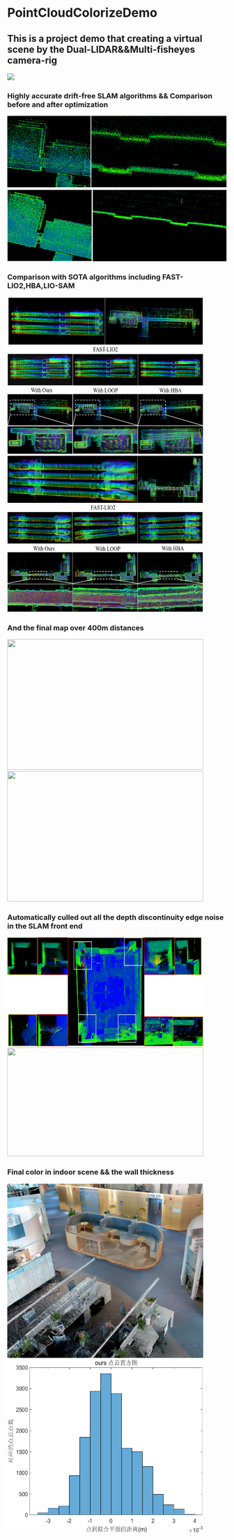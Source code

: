 # PointCloudColorizeDemo

## This is a project demo that creating a virtual scene by the Dual-LIDAR&amp;&amp;Multi-fisheyes camera-rig 
<img src="https://github.com/jkff00/PointCloudColorizeDemo/assets/94893280/5af2b248-11ff-4aa4-becc-52d0d03a20db" width="500px">

### Highly accurate drift-free SLAM algorithms && Comparison before and after optimization
![image](https://github.com/jkff00/PointCloudColorizeDemo/blob/main/project/slam/图片3.png)



### Comparison with SOTA algorithms including FAST-LIO2,HBA,LIO-SAM
<img src="https://github.com/jkff00/PointCloudColorizeDemo/blob/main/project/slam/图片10.png" width="450" height="360"><img src="https://github.com/jkff00/PointCloudColorizeDemo/blob/main/project/slam/图片11.png" width="450" height="360"/>

### And the final map over 400m distances
<img src="https://github.com/jkff00/PointCloudColorizeDemo/blob/main/project/slam/GIF%202023-7-20%2016-47-35.gif" width="450" height="300"><img src="https://github.com/jkff00/PointCloudColorizeDemo/blob/main/project/slam/GIF%202023-7-20%2017-28-33.gif" width="450" height="300">
### Automatically culled out all the depth discontinuity edge noise in the SLAM front end
<img src="https://github.com/jkff00/PointCloudColorizeDemo/blob/main/project/color/denoise.png" width="450" height="250"><img src="https://github.com/jkff00/PointCloudColorizeDemo/blob/main/GIF%202023-7-19%2013-58-32.gif" width="450" height="250"/>

###  Final color in indoor scene && the wall thickness
<img src="https://github.com/jkff00/PointCloudColorizeDemo/blob/main/project/color/img1.png" width="450" height="400"><img src="https://github.com/jkff00/PointCloudColorizeDemo/blob/main/project/color/ours_plane_thick.png" width="450" height="400"/>







